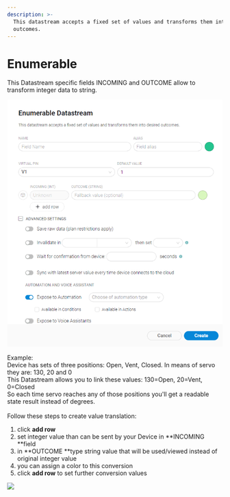 ```yaml
---
description: >-
  This datastream accepts a fixed set of values and transforms them into desired
  outcomes.
---
```


# Enumerable

This Datastream specific fields INCOMING and OUTCOME allow to transform integer data to string. 

![](../../../.gitbook/assets/enum_ds.png)

Example:\
Device has sets of three positions: Open, Vent, Closed. In means of servo they are: 130, 20 and 0 \
This Datastream allows you to link these values: 130=Open, 20=Vent, 0=Closed\
So each time servo reaches any of those positions you'll get a readable state result instead of degrees.\
\
Follow these steps to create value translation:

1. click **add row**
2. set integer value than can be sent by your Device in **INCOMING **field
3. in **OUTCOME **type string value that will be used/viewed instead of original integer value
4. you can assign a color to this conversion
5. click **add row** to set further conversion values

![](../../../.gitbook/assets/enum.gif)
